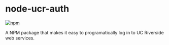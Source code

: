 node-ucr-auth
=================
[![npm](https://img.shields.io/npm/v/ucr-auth.svg?maxAge=2592000)](https://www.npmjs.com/package/ucr-auth)


A NPM package that makes it easy to programatically log in to UC Riverside web services.
